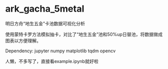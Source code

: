 # ark_gacha_5metal
明日方舟“地生五金”卡池数据可视化分析

使用蒙特卡罗方法模拟抽卡，对比了“地生五金”池和50%up日替池，将数据做成图表以方便理解。

Dependency: jupyter numpy matplotlib tqdm opencv

人懒，不多写了，直接看example.ipynb就好啦
